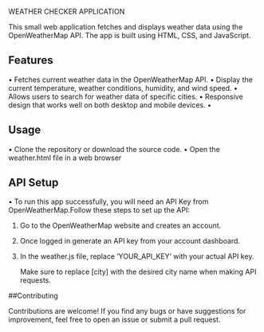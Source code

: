 WEATHER CHECKER APPLICATION


This small web application fetches and displays weather data using the OpenWeatherMap API. The app is built using HTML, CSS, and JavaScript.


## Features

•	Fetches current weather data in the OpenWeatherMap API.
•	Display the current temperature, weather conditions, humidity, and wind speed.
•	Allows users to search for weather data of specific cities.
•	Responsive design that works well on both desktop and mobile devices.
•	

## Usage

•	Clone the repository or download the source code.
•	Open the weather.html file in a web browser

## API Setup

•	To run this app successfully, you will need an API Key from OpenWeatherMap.Follow these steps to set up the API:

1.	Go to the OpenWeatherMap website and creates an account.
2.	Once logged in generate an API key from your account dashboard.
3.	In the weather.js file, replace ‘YOUR_API_KEY’ with your actual API key.

 	Make sure to replace [city] with the desired city name when making API requests.


##Contributing

Contributions are welcome! If you find any bugs or have suggestions for improvement, feel free to open an issue or submit a pull request.

